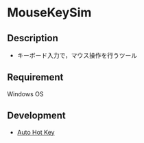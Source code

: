 # MouseKeySim

## Description
- キーボード入力で，マウス操作を行うツール

## Requirement

Windows OS

## Development
- [Auto Hot Key](https://www.autohotkey.com/)

